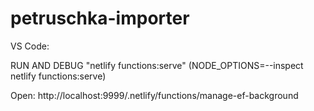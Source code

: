 # petruschka-importer
VS Code:

RUN AND DEBUG "netlify functions:serve" (NODE_OPTIONS=--inspect netlify functions:serve)

Open:
http://localhost:9999/.netlify/functions/manage-ef-background